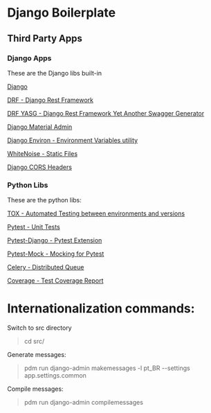 # Django Boilerplate

## Third Party Apps

### Django Apps

These are the Django libs built-in

[Django](https://docs.djangoproject.com/en/3.2/)

[DRF - Django Rest Framework](https://www.django-rest-framework.org/)

[DRF YASG - Django Rest Framework Yet Another Swagger Generator](https://drf-yasg.readthedocs.io/en/stable/index.html)

[Django Material Admin](https://pypi.org/project/django-material-admin/)

[Django Environ - Environment Variables utility](https://django-environ.readthedocs.io/en/latest/)

[WhiteNoise - Static Files](https://whitenoise.evans.io/)

[Django CORS Headers](https://pypi.org/project/django-cors-headers/)

### Python Libs

These are the python libs:

[TOX - Automated Testing between environments and versions](https://tox.wiki/en/latest/index.html)

[Pytest - Unit Tests](https://docs.pytest.org/en/6.2.x/contents.html)

[Pytest-Django - Pytest Extension](https://pytest-django.readthedocs.io/en/latest/)

[Pytest-Mock - Mocking for Pytest](https://pypi.org/project/pytest-mock/)

[Celery - Distributed Queue](https://docs.celeryproject.org/en/stable/django/first-steps-with-django.html#django-first-steps)

[Coverage - Test Coverage Report](https://coverage.readthedocs.io/en/6.2/)

# Internationalization commands:

Switch to src directory

> cd src/

Generate messages:

> pdm run django-admin makemessages -l pt_BR --settings app.settings.common

Compile messages:

> pdm run django-admin compilemessages
